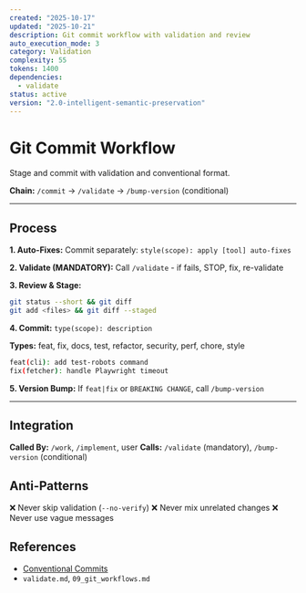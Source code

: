 ```yaml
---
created: "2025-10-17"
updated: "2025-10-21"
description: Git commit workflow with validation and review
auto_execution_mode: 3
category: Validation
complexity: 55
tokens: 1400
dependencies:
  - validate
status: active
version: "2.0-intelligent-semantic-preservation"
---
```


# Git Commit Workflow

Stage and commit with validation and conventional format.

**Chain:** `/commit` → `/validate` → `/bump-version` (conditional)

---

## Process

**1. Auto-Fixes:** Commit separately: `style(scope): apply [tool] auto-fixes`

**2. Validate (MANDATORY):** Call `/validate` - if fails, STOP, fix, re-validate

**3. Review & Stage:**

```bash
git status --short && git diff
git add <files> && git diff --staged
```

**4. Commit:** `type(scope): description`

**Types:** feat, fix, docs, test, refactor, security, perf, chore, style

```bash
feat(cli): add test-robots command
fix(fetcher): handle Playwright timeout
```

**5. Version Bump:** If `feat|fix` or `BREAKING CHANGE`, call `/bump-version`

---

## Integration

**Called By:** `/work`, `/implement`, user
**Calls:** `/validate` (mandatory), `/bump-version` (conditional)

## Anti-Patterns

❌ Never skip validation (`--no-verify`)
❌ Never mix unrelated changes
❌ Never use vague messages

## References

- [Conventional Commits](https://www.conventionalcommits.org/)
- `validate.md`, `09_git_workflows.md`
